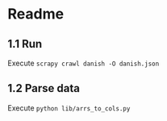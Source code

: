 # Readme

## 1.1 Run

Execute `scrapy crawl danish -O danish.json`

## 1.2 Parse data

Execute `python lib/arrs_to_cols.py`
